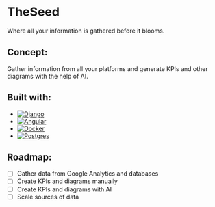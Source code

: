 # TheSeed

Where all your information is gathered before it blooms.

## Concept:

Gather information from all your platforms and generate KPIs and other diagrams with the help of AI.

## Built with:
* [![Django][djangoproject.com]][django-url]
* [![Angular][angular.dev]][angular-url]
* [![Docker][Docker.com]][Docker-url]
* [![Postgres][postgresql.org]][postgresql-url]

## Roadmap:
- [ ] Gather data from Google Analytics and databases
- [ ] Create KPIs and diagrams manually
- [ ] Create KPIs and diagrams with AI
- [ ] Scale sources of data

[djangoproject.com]: https://img.shields.io/badge/Django-092E20?style=for-the-badge&logo=django&logoColor=green
[django-url]: https://www.djangoproject.com/
[angular.dev]: https://img.shields.io/badge/Angular-DD0031?style=for-the-badge&logo=angular&logoColor=white
[angular-url]: https://angular.dev/
[Docker.com]: https://img.shields.io/badge/docker-257bd6?style=for-the-badge&logo=docker&logoColor=white
[Docker-url]: https://www.docker.com/
[postgresql.org]: https://img.shields.io/badge/postgresql-4169e1?style=for-the-badge&logo=postgresql&logoColor=white
[postgresql-url]: https://www.postgresql.org/
